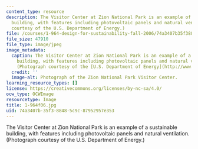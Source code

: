 ```yaml
---
content_type: resource
description: The Visitor Center at Zion National Park is an example of a sustainable
  building, with features including photovoltaic panels and natural ventilation. (Photograph
  courtesy of the U.S. Department of Energy.)
file: /courses/1-964-design-for-sustainability-fall-2006/74a3407b35f388485c9c87952957e353_1-964f06.jpg
file_size: 47910
file_type: image/jpeg
image_metadata:
  caption: The Visitor Center at Zion National Park is an example of a sustainable
    building, with features including photovoltaic panels and natural ventilation.
    (Photograph courtesy of the [U.S. Department of Energy](http://www.eere.energy.gov/).)
  credit: ''
  image-alt: Photograph of the Zion National Park Visitor Center.
learning_resource_types: []
license: https://creativecommons.org/licenses/by-nc-sa/4.0/
ocw_type: OCWImage
resourcetype: Image
title: 1-964f06.jpg
uid: 74a3407b-35f3-8848-5c9c-87952957e353
---
```

The Visitor Center at Zion National Park is an example of a sustainable building, with features including photovoltaic panels and natural ventilation. (Photograph courtesy of the U.S. Department of Energy.)